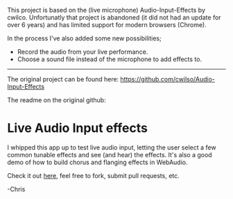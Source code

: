 This project is based on the (live microphone) Audio-Input-Effects by cwilco. 
Unfortunatly that project is abandoned (it did not had an update for over 6 years) 
and has limited support for modern browsers (Chrome). 

In the process I've also added some new possibilities;
* Record the audio from your live performance.
* Choose a sound file instead of the microphone to add effects to. 


------------------------------------------------------------------------------------------------------------------------------------------------------
The original project can be found here: https://github.com/cwilso/Audio-Input-Effects

The readme on the original github:
# Live Audio Input effects

I whipped this app up to test live audio input, letting the user select a few common tunable effects and see (and hear) the effects.  It's also a good demo of how to build chorus and flanging effects in WebAudio.

Check it out [here](https://webaudiodemos.appspot.com/input/), feel free to fork, submit pull requests, etc.

-Chris

